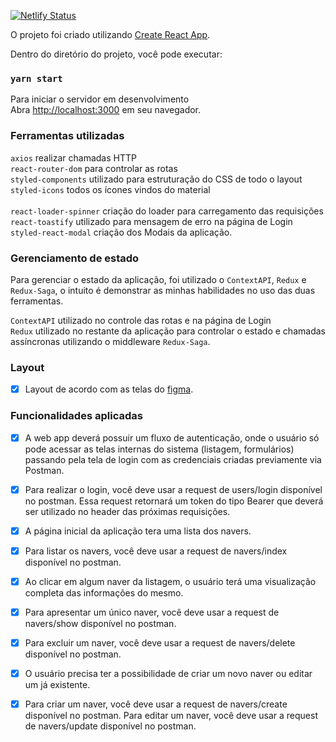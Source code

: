 [![Netlify Status](https://api.netlify.com/api/v1/badges/06cc765c-bf86-47a4-b5e7-7b99beb0fcdd/deploy-status)](https://app.netlify.com/sites/bernardonascimento-navers/deploys)

O projeto foi criado utilizando [Create React App](https://github.com/facebook/create-react-app).

Dentro do diretório do projeto, você pode executar:

### `yarn start`

Para iniciar o servidor em desenvolvimento <br />
Abra [http://localhost:3000](http://localhost:3000) em seu navegador.

### Ferramentas utilizadas

`axios` realizar chamadas HTTP <br />
`react-router-dom` para controlar as rotas <br />
`styled-components` utilizado para estruturação do CSS de todo o layout <br />
`styled-icons` todos os ícones vindos do material <br />  
`react-loader-spinner` criação do loader para carregamento das requisições <br />
`react-toastify` utilizado para mensagem de erro na página de Login <br />
`styled-react-modal` criação dos Modais da aplicação.

### Gerenciamento de estado

Para gerenciar o estado da aplicação, foi utilizado o `ContextAPI`, `Redux` e `Redux-Saga`, o intuito é demonstrar as minhas habilidades no uso das duas ferramentas.

`ContextAPI` utilizado no controle das rotas e na página de Login <br />
`Redux` utilizado no restante da aplicação para controlar o estado e chamadas assíncronas utilizando o middleware `Redux-Saga`.

### Layout

- [x] Layout de acordo com as telas do [figma](https://www.figma.com/file/II8UDFm2uJFZaD0FOPcinP/Teste-Front-End).

### Funcionalidades aplicadas

- [x] A web app deverá possuir um fluxo de autenticação, onde o usuário só pode acessar as telas internas do sistema (listagem, formulários) passando pela tela de login com as credenciais criadas previamente via Postman.

- [x] Para realizar o login, você deve usar a request de users/login disponível no postman. Essa request retornará um token do tipo Bearer que deverá ser utilizado no header das próximas requisições.

- [x] A página inicial da aplicação tera uma lista dos navers.

- [x] Para listar os navers, você deve usar a request de navers/index disponível no postman.

- [x] Ao clicar em algum naver da listagem, o usuário terá uma visualização completa das informações do mesmo.

- [x] Para apresentar um único naver, você deve usar a request de navers/show disponível no postman.

- [x] Para excluir um naver, você deve usar a request de navers/delete disponível no postman.

- [x] O usuário precisa ter a possibilidade de criar um novo naver ou editar um já existente.

- [x] Para criar um naver, você deve usar a request de navers/create disponível no postman. Para editar um naver, você deve usar a request de navers/update disponível no postman.